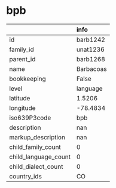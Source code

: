 # bpb
|                      | info      |
|:---------------------|:----------|
| id                   | barb1242  |
| family_id            | unat1236  |
| parent_id            | barb1268  |
| name                 | Barbacoas |
| bookkeeping          | False     |
| level                | language  |
| latitude             | 1.5206    |
| longitude            | -78.4834  |
| iso639P3code         | bpb       |
| description          | nan       |
| markup_description   | nan       |
| child_family_count   | 0         |
| child_language_count | 0         |
| child_dialect_count  | 0         |
| country_ids          | CO        |